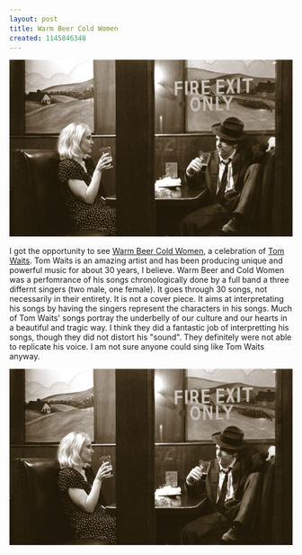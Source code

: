 ```yaml
---
layout: post
title: Warm Beer Cold Women
created: 1145846340
---
```


![](/images/posts/zzold/warmbeercoldwomen.jpg)

I got the opportunity to see [Warm Beer Cold Women](http://www.warmbeercoldwomen.com "Warm Beer Cold Women"), a celebration of [Tom Waits](http://www.tomwaits.com/ "Tom Waits"). Tom Waits is an amazing artist and has been producing unique and powerful music for about 30 years, I believe. Warm Beer and Cold Women was a perfomrance of his songs chronologically done by a full band a three differnt singers (two male, one female). It goes through 30 songs, not necessarily in their entirety. It is not a cover piece. It aims at interpretating his songs by having the singers represent the characters in his songs. Much of Tom Waits' songs portray the underbelly of our culture and our hearts in a beautiful and tragic way. I think they did a fantastic job of interpretting his songs, though they did not distort his "sound". They definitely were not able to replicate his voice. I am not sure anyone could sing like Tom Waits anyway.

![Warm Beer Cold Women @copy; unknown](/images/posts/zzold/warmbeercoldwomen.jpg "Warm Beer Cold Women @copy; unknown")

